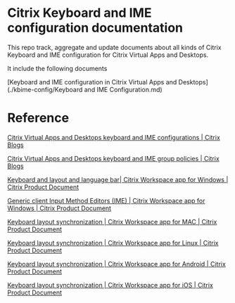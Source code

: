 # Citrix Keyboard and IME configuration documentation

This repo track, aggregate and update documents about all kinds of Citrix Keyboard and IME configuration for Citrix Virtual Apps and Desktops.

It include the following documents

[Keyboard and IME configuration in Citrix Virtual Apps and Desktops](./kbime-config/Keyboard and IME Configuration.md)

# Reference

[Citrix Virtual Apps and Desktops keyboard and IME configurations | Citrix Blogs](https://www.citrix.com/blogs/2020/04/22/citrix-virtual-apps-and-desktops-keyboard-and-ime-configurations/)

[Citrix Virtual Apps and Desktops keyboard and IME group policies | Citrix Blogs](https://www.citrix.com/blogs/2020/07/30/citrix-virtual-apps-and-desktops-keyboard-and-ime-group-policies/)

[Keyboard and layout and language bar| Citrix Workspace app for Windows | Citrix Product Document](https://docs.citrix.com/en-us/citrix-workspace-app-for-windows/configure.html#keyboard-layout-and-language-bar)

[Generic client Input Method Editors (IME) | Citrix Workspace app for Windows | Citrix Product Document](https://docs.citrix.com/en-us/citrix-workspace-app-for-windows/configure.html#generic-client-input-method-editors-ime)

[Keyboard layout synchronization | Citrix Workspace app for MAC | Citrix Product Document](https://docs.citrix.com/en-us/citrix-workspace-app-for-mac/configure.html#keyboard-layout-synchronization)

[Keyboard layout synchronization | Citrix Workspace app for Linux | Citrix Product Document](https://docs.citrix.com/en-us/citrix-workspace-app-for-linux/configure-xenapp.html#keyboard-layout-synchronization)

[Keyboard layout synchronization | Citrix Workspace app for Android | Citrix Product Document](https://docs.citrix.com/en-us/citrix-workspace-app-for-android/configure.html#keyboard-layout-synchronization)

[Keyboard layout synchronization | Citrix Workspace app for iOS | Citrix Product Document](https://docs.citrix.com/en-us/citrix-workspace-app-for-ios/configure.html#keyboard-layout-synchronization)

